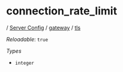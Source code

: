 # connection_rate_limit

/ [Server Config](/ref/config/index.md) / [gateway](/ref/config/gateway/index.md) / [tls](/ref/config/gateway/tls/index.md) 

*Reloadable*: `true`

*Types*

- `integer`


